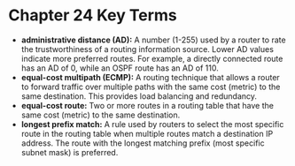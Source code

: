 # Chapter 24 Key Terms

*   **administrative distance (AD):** A number (1-255) used by a router to rate the trustworthiness of a routing information source. Lower AD values indicate more preferred routes. For example, a directly connected route has an AD of 0, while an OSPF route has an AD of 110.
*   **equal-cost multipath (ECMP):** A routing technique that allows a router to forward traffic over multiple paths with the same cost (metric) to the same destination. This provides load balancing and redundancy.
*   **equal-cost route:** Two or more routes in a routing table that have the same cost (metric) to the same destination.
*   **longest prefix match:** A rule used by routers to select the most specific route in the routing table when multiple routes match a destination IP address. The route with the longest matching prefix (most specific subnet mask) is preferred.